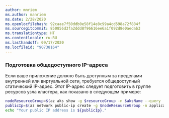 ```yaml
---
author: mnriem
ms.author: manriem
ms.date: 2/28/2020
ms.openlocfilehash: 92caae7f50ddb0e58f14e8c99a4cd598a72f884f
ms.sourcegitcommit: 850856d3fa2ddd8f96616ee6a1f092d8e0aedab3
ms.translationtype: HT
ms.contentlocale: ru-RU
ms.lasthandoff: 09/17/2020
ms.locfileid: "90738164"
---
```

### <a name="provision-a-public-ip-address"></a>Подготовка общедоступного IP-адреса

Если ваше приложение должно быть доступным за пределами внутренней или виртуальной сети, требуется общедоступный статический IP-адрес. Этот IP-адрес следует подготовить в группе ресурсов узла кластера, как показано в следующем примере:

```bash
nodeResourceGroup=$(az aks show -g $resourceGroup -n $aksName --query 'nodeResourceGroup' -o tsv)
publicIp=$(az network public-ip create -g $nodeResourceGroup -n applicationIp --sku Standard --allocation-method Static --query 'publicIp.ipAddress' -o tsv)
echo "Your public IP address is ${publicIp}."
```
